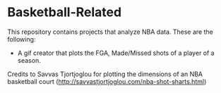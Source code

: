 # Basketball-Related

This repository contains projects that analyze NBA data. These are the following:

* A gif creator that plots the FGA, Made/Missed shots of a player of a season.

Credits to Savvas Tjortjoglou for plotting the dimensions of an NBA basketball court (http://savvastjortjoglou.com/nba-shot-sharts.html)
